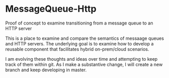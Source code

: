 # MessageQueue-Http
Proof of concept to examine transitioning from a message queue to an HTTP server

This is a place to examine and compare the semantics of messaage queues and HTTP servers.  The underlying goal is to examine how to develop a reusable component that facilitates hybrid on-prem/cloud scenarios.

I am evolving these thoughts and ideas over time and attempting to keep track of them within git.  As I make a substantive change, I will create a new branch and keep developing in master.
